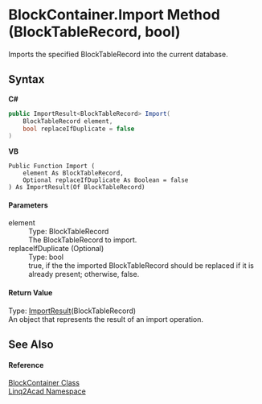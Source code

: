 # BlockContainer.Import Method (BlockTableRecord, bool)
 

Imports the specified BlockTableRecord into the current database.

## Syntax

**C#**<br />
``` C#
public ImportResult<BlockTableRecord> Import(
	BlockTableRecord element,
	bool replaceIfDuplicate = false
)
```

**VB**<br />
``` VB
Public Function Import ( 
	element As BlockTableRecord,
	Optional replaceIfDuplicate As Boolean = false
) As ImportResult(Of BlockTableRecord)
```


#### Parameters
<dl><dt>element</dt><dd>Type: BlockTableRecord<br />The BlockTableRecord to import.</dd><dt>replaceIfDuplicate (Optional)</dt><dd>Type: bool<br />true, if the the imported BlockTableRecord should be replaced if it is already present; otherwise, false.</dd></dl>

#### Return Value
Type: <a href="T_Linq2Acad_ImportResult_1.md">ImportResult</a>(BlockTableRecord)<br />An object that represents the result of an import operation.

## See Also


#### Reference
<a href="T_Linq2Acad_BlockContainer.md">BlockContainer Class</a><br /><a href="N_Linq2Acad.md">Linq2Acad Namespace</a><br />
